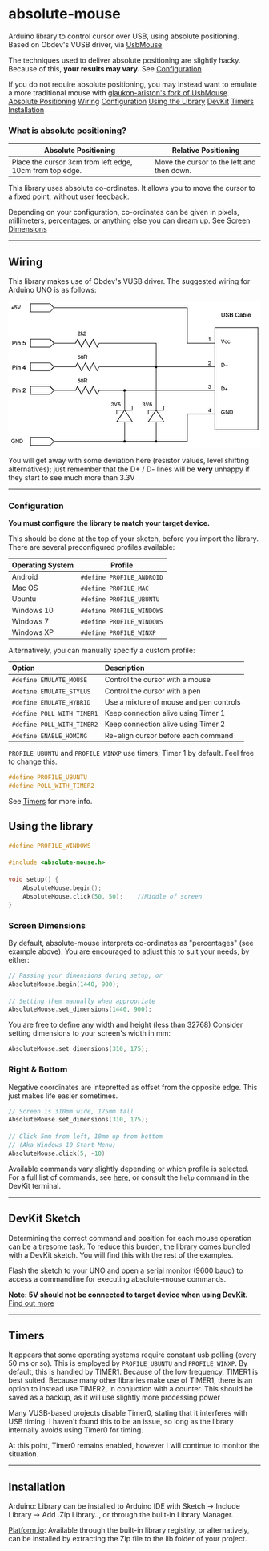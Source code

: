 # absolute-mouse


Arduino library to control cursor over USB, using absolute positioning. 
Based on Obdev's VUSB driver, via [UsbMouse](https://github.com/meirm/UsbMouse)

The techniques used to deliver absolute positioning are slightly hacky. Because of this,  **your results may vary.** See [Configuration](#configuration)

If you do not require absolute positioning, you may instead want to emulate a more traditional mouse with [glaukon-ariston's fork of UsbMouse](https://github.com/glaukon-ariston/UsbMouse). <br />
[Absolute Positioning](#what-is-absolute-positioning)
[Wiring](#wiring)
[Configuration](#configuration)
[Using the Library](#using-the-library)
[DevKit](#devkit-sketch)
[Timers](#timers)
[Installation](#installation)
<br />

### What is absolute positioning?

| Absolute Positioning |         Relative Positioning     |
|----------------------|----------------------------------|
| Place the cursor 3cm from left edge, 10cm from top edge. | Move the cursor to the left and then down.|

This library uses absolute co-ordinates. It allows you to move the cursor to a fixed point, without user feedback.<br />

Depending on your configuration, co-ordinates can be given in pixels, millimeters, percentages, or anything else you can dream up. See [Screen Dimensions](#screen-dimensions)

---

## Wiring
This library makes use of Obdev's VUSB driver. The suggested wiring for Arduino UNO is as follows:

![vusb-schematic](./doc/schematic.jpg)

You will get away with some deviation here (resistor values, level shifting alternatives); just remember that the D+ / D- lines will be **very** unhappy if they start to see much more than 3.3V

---

### Configuration
**You must configure the library to match your target device.**

This should be done at the top of your sketch, before you import the library. There are several preconfigured profiles available:

Operating System | Profile
---|---
Android | `#define PROFILE_ANDROID`
Mac OS | `#define PROFILE_MAC`
Ubuntu | `#define PROFILE_UBUNTU`
Windows 10 | `#define PROFILE_WINDOWS`
Windows 7 | `#define PROFILE_WINDOWS`
Windows XP | `#define PROFILE_WINXP`

Alternatively, you can manually specify a custom profile:

Option | Description
:---|:---
`#define EMULATE_MOUSE` | Control the cursor with a mouse
`#define EMULATE_STYLUS` | Control the cursor with a pen
`#define EMULATE_HYBRID` | Use a mixture of mouse and pen controls
`#define POLL_WITH_TIMER1` | Keep connection alive using Timer 1
`#define POLL_WITH_TIMER2` | Keep connection alive using Timer 2
`#define ENABLE_HOMING` | Re-align cursor before each command

`PROFILE_UBUNTU` and `PROFILE_WINXP` use timers; Timer 1 by default. Feel free to change this.
```cpp
#define PROFILE_UBUNTU
#define POLL_WITH_TIMER2
``` 
See [Timers](#timers) for more info.

## Using the library

```cpp
#define PROFILE_WINDOWS

#include <absolute-mouse.h>

void setup() {
    AbsoluteMouse.begin();
    AbsoluteMouse.click(50, 50);    //Middle of screen
}
```

### Screen Dimensions
By default, absolute-mouse interprets co-ordinates as "percentages" (see example above). You are encouraged to adjust this to suit your needs, by either:

```cpp
// Passing your dimensions during setup, or
AbsoluteMouse.begin(1440, 900);

// Setting them manually when appropriate
AbsoluteMouse.set_dimensions(1440, 900);
```
You are free to define any width and height (less than 32768)
Consider setting dimensions to your screen's width in mm: 

```cpp
AbsoluteMouse.set_dimensions(310, 175);
```

### Right & Bottom

Negative coordinates are intepretted as offset from the opposite edge. This just makes life easier sometimes.
```cpp
// Screen is 310mm wide, 175mm tall
AbsoluteMouse.set_dimensions(310, 175);

// Click 5mm from left, 10mm up from bottom
// (Aka Windows 10 Start Menu)
AbsoluteMouse.click(5, -10)
```

Available commands vary slightly depending or which profile is selected. For a full list of commands, see [here](/doc/function_list.md), or consult the `help` command in the DevKit terminal.

---

## DevKit Sketch
Determining the correct command and position for each mouse operation can be a tiresome task. To reduce this burden, the library comes bundled with a DevKit sketch. You will find this with the rest of the examples.

Flash the sketch to your UNO and open a serial monitor (9600 baud) to access a commandline for executing absolute-mouse commands.

**Note: 5V should not be connected to target device when using DevKit.** <br />
[Find out more](doc/self-powered/warning.md)

---

## Timers
It appears that some operating systems require constant usb polling (every 50 ms or so). This is employed by `PROFILE_UBUNTU` and `PROFILE_WINXP`. By default, this is handled by TIMER1. Because of the low frequency, TIMER1 is best suited. Because many other libraries make use of TIMER1, there is an option to instead use TIMER2, in conjuction with a counter. This should be saved as a backup, as it will use slightly more processing power

Many VUSB-based projects disable Timer0, stating that it interferes with USB timing. I haven't found this to be an issue, so long as the library internally avoids using Timer0 for timing.

At this point, Timer0 remains enabled, however I will continue to monitor the situation.

---

## Installation

Arduino: Library can be installed to Arduino IDE with Sketch -> Include Library -> Add .Zip Library.., or through the built-in Library Manager.

[Platform.io](https://platformio.org/): Available through the built-in library registiry, or alternatively, can be installed by extracting the Zip file to the lib folder of your project.
